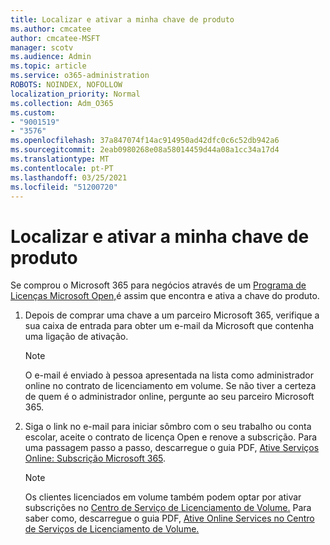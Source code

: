 ```yaml
---
title: Localizar e ativar a minha chave de produto
ms.author: cmcatee
author: cmcatee-MSFT
manager: scotv
ms.audience: Admin
ms.topic: article
ms.service: o365-administration
ROBOTS: NOINDEX, NOFOLLOW
localization_priority: Normal
ms.collection: Adm_O365
ms.custom:
- "9001519"
- "3576"
ms.openlocfilehash: 37a847074f14ac914950ad42dfc0c6c52db942a6
ms.sourcegitcommit: 2eab0980268e08a58014459d44a08a1cc34a17d4
ms.translationtype: MT
ms.contentlocale: pt-PT
ms.lasthandoff: 03/25/2021
ms.locfileid: "51200720"
---
```

# <a name="find-and-activate-my-product-key"></a>Localizar e ativar a minha chave de produto

Se comprou o Microsoft 365 para negócios através de um [Programa de Licenças Microsoft Open,](https://go.microsoft.com/fwlink/p/?LinkID=613298)é assim que encontra e ativa a chave do produto.

1. Depois de comprar uma chave a um parceiro Microsoft 365, verifique a sua caixa de entrada para obter um e-mail da Microsoft que contenha uma ligação de ativação.

    > [!NOTE]
    > O e-mail é enviado à pessoa apresentada na lista como administrador online no contrato de licenciamento em volume. Se não tiver a certeza de quem é o administrador online, pergunte ao seu parceiro Microsoft 365.
1. Siga o link no e-mail para iniciar sômbro com o seu trabalho ou conta escolar, aceite o contrato de licença Open e renove a subscrição. Para uma passagem passo a passo, descarregue o guia PDF, [Ative Serviços Online: Subscrição Microsoft 365](https://go.microsoft.com/fwlink/p/?LinkId=618100).

    > [!NOTE]
    > Os clientes licenciados em volume também podem optar por ativar subscrições no [Centro de Serviço de Licenciamento de Volume.](https://go.microsoft.com/fwlink/p/?LinkID=282016) Para saber como, descarregue o guia PDF, [Ative Online Services no Centro de Serviços de Licenciamento de Volume.](https://go.microsoft.com/fwlink/p/?LinkId=618096)